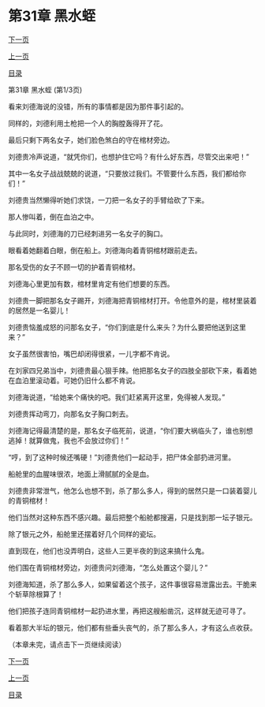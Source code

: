 <h1>第31章    黑水蛭</h1>
            <div><p><a href="./0091_%E7%AC%AC31%E7%AB%A0_%E9%BB%91%E6%B0%B4%E8%9B%AD.md">下一页</a></p><p><a href="./0089_%E7%AC%AC30%E7%AB%A0_%E6%96%A9%E8%8D%89%E9%99%A4%E6%A0%B9.md">上一页</a></p><p><a href="../">目录</a></p></div>
            <div><p>第31章    黑水蛭 (第1/3页)</p><p>看来刘德海说的没错，所有的事情都是因为那件事引起的。</p><p>同样的，刘德利用土枪把一个人的胸膛轰得开了花。</p><p>最后只剩下两名女子，她们脸色煞白的守在棺材旁边。</p><p>刘德贵冷声说道，“就凭你们，也想护住它吗？有什么好东西，尽管交出来吧！”</p><p>其中一名女子战战兢兢的说道，“只要放过我们。不管要什么东西，我们都给你们！”</p><p>刘德贵当然懒得听她们求饶，一刀把一名女子的手臂给砍了下来。</p><p>那人惨叫着，倒在血泊之中。</p><p>与此同时，刘德海的刀已经刺进另一名女子的胸口。</p><p>眼看着她翻着白眼，倒在船上。刘德海向着青铜棺材跟前走去。</p><p>那名受伤的女子不顾一切的护着青铜棺材。</p><p>刘德海心里更加有数，棺材里肯定有他们想要的东西。</p><p>刘德贵一脚把那名女子踢开，刘德海把青铜棺材打开。令他意外的是，棺材里装着的居然是一名婴儿！</p><p>刘德贵恼羞成怒的问那名女子，“你们到底是什么来头？为什么要把他送到这里来？”</p><p>女子虽然很害怕，嘴巴却闭得很紧，一儿字都不肯说。</p><p>在刘家四兄弟当中，刘德贵最心狠手辣。他把那名女子的四肢全部砍下来，看着她在血泊里滚动着。可她仍旧什么都不肯说。</p><p>刘德海说道，“给她来个痛快的吧。我们赶紧离开这里，免得被人发现。”</p><p>刘德贵挥动弯刀，向那名女子胸口刺去。</p><p>刘德海记得最清楚的是，那名女子临死前，说道，“你们要大祸临头了，谁也别想逃掉！就算做鬼，我也不会放过你们！”</p><p>“哼，到了这种时候还嘴硬！”刘德贵他们一起动手，把尸体全部扔进河里。</p><p>船舱里的血腥味很浓，地面上滑腻腻的全是血。</p><p>刘德贵非常泄气，他怎么也想不到，杀了那么多人，得到的居然只是一口装着婴儿的青铜棺材！</p><p>他们当然对这种东西不感兴趣。最后把整个船舱都搜遍，只是找到那一坛子银元。</p><p>除了银元之外，船舱里还摆着好几个同样的瓷坛。</p><p>直到现在，他们也没弄明白，这些人三更半夜的到这来搞什么鬼。</p><p>他们围在青铜棺材旁边，刘德贵问刘德海，“怎么处置这个婴儿？”</p><p>刘德海知道，杀了那么多人，如果留着这个孩子，这件事很容易泄露出去。干脆来个斩草除根算了！</p><p>他们把孩子连同青铜棺材一起扔进水里，再把这艘船凿沉，这样就无迹可寻了。</p><p>看着那大半坛的银元，他们都有些垂头丧气的，杀了那么多人，才有这么点收获。</p><p>（本章未完，请点击下一页继续阅读）</p></div>
            <div><p><a href="./0091_%E7%AC%AC31%E7%AB%A0_%E9%BB%91%E6%B0%B4%E8%9B%AD.md">下一页</a></p><p><a href="./0089_%E7%AC%AC30%E7%AB%A0_%E6%96%A9%E8%8D%89%E9%99%A4%E6%A0%B9.md">上一页</a></p><p><a href="../">目录</a></p></div>